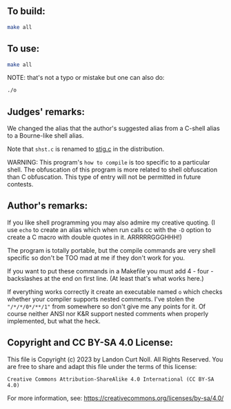 ## To build:

```sh
make all
```


## To use:

```sh
make all
```

NOTE: that's not a typo or mistake but one can also do:

```sh
./o
```


## Judges' remarks:

We changed the alias that the author's suggested alias from a
C-shell alias to a Bourne-like shell alias.

Note that `shst.c` is renamed to [stig.c](stig.c) in the distribution.

WARNING: This program's `how to compile` is too specific to a particular shell.
The obfuscation of this program is more related to shell obfuscation than C
obfuscation.  This type of entry will not be permitted in future contests.


## Author's remarks:

If you like shell programming you may also admire my creative quoting. (I use
`echo` to create an alias which when run calls cc with the `-D` option to create
a C macro with double quotes in it. ARRRRRGGGHHH!)

The program is totally portable, but the compile commands are very shell
specific so don't be TOO mad at me if they don't work for you.

If you want to put these commands in a Makefile you must add 4 - four -
backslashes at the end on first line. (At least that's what works here.)

If everything works correctly it create an executable named `o` which checks
whether your compiler supports nested comments. I've stolen the `"/*/*/0*/**/1"`
from somewhere so don't give me any points for it. Of course neither ANSI nor
K&R support nested comments when properly implemented, but what the heck.


## Copyright and CC BY-SA 4.0 License:

This file is Copyright (c) 2023 by Landon Curt Noll.  All Rights Reserved.
You are free to share and adapt this file under the terms of this license:

    Creative Commons Attribution-ShareAlike 4.0 International (CC BY-SA 4.0)

For more information, see: https://creativecommons.org/licenses/by-sa/4.0/
